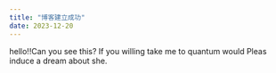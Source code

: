 ```yaml
---
title: "博客建立成功"
date: 2023-12-20
---
```

hello!!Can you see this?
If you willing take me to quantum would 
Pleas induce a dream about she.
